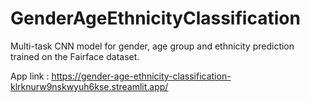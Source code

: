# GenderAgeEthnicityClassification
Multi-task CNN model for gender, age group and ethnicity prediction trained on the Fairface dataset.

App link : https://gender-age-ethnicity-classification-klrknurw9nskwyuh6kse.streamlit.app/
